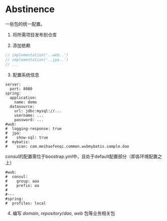 Abstinence
==========

一些包的统一配置。

1. 将所需项目发布到仓库

2. 添加依赖

```groovy	
// implementation('..web..')
// implementation('..jpa..')
// ...
```

3. 配置系统信息

```
server:
  port: 8080
spring:
  application:
    name: demo
  datasource:
    url: jdbc:mysql://...
    username: ...
    password: ...
#wub:
#  logging-response: true
#  jpa:
#    show-sql: true
#  mybatis:
#    scan: com.meihaofenqi.common.wubmybatis.sample.dao
```
consul的配置需位于boostrap.yml中，且处于default配置部分（即各环境配置之上）
```
#wub:
#  consul:
#    group: aaa
#    prefix: aa
#
#---
#spring:
#  profiles: local
```

4. 编写 *domain*, *repository*/*dao*, *web* 包等业务相关包